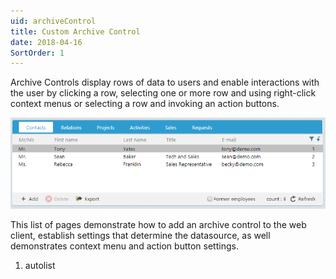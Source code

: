 ```yaml
---
uid: archiveControl
title: Custom Archive Control
date: 2018-04-16
SortOrder: 1
---
```


Archive Controls display rows of data to users and enable interactions with the user by clicking a row, selecting one or more row and using right-click context menus or selecting a row and invoking an action buttons.

![Archive Control](web-archive-control.png)

This list of pages demonstrate how to add an archive control to the web client, establish settings that determine the datasource, as well demonstrates context menu and action button settings.

1. autolist